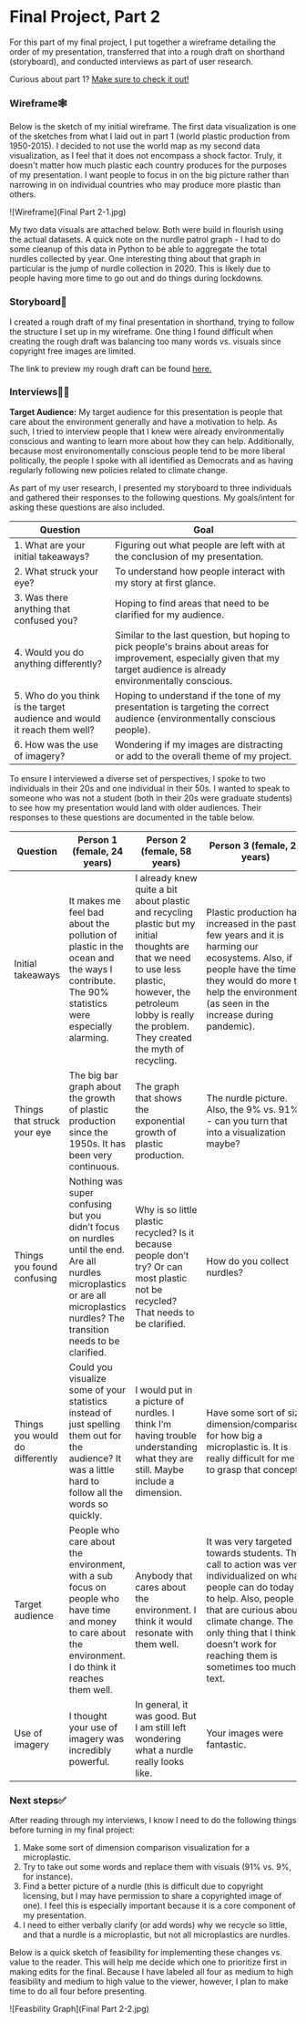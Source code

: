 # Final Project, Part 2
For this part of my final project, I put together a wireframe detailing the order of my presentation, transferred that into a rough draft on shorthand (storyboard), and conducted interviews as part of user research. 

Curious about part 1? [Make sure to check it out!](https://megan0422.github.io/Megan-Hussey-Portfolio/finalproject1)

### Wireframe🕸️
Below is the sketch of my initial wireframe. The first data visualization is one of the sketches from what I laid out in part 1 (world plastic production from 1950-2015). I decided to not use the world map as my second data visualization, as I feel that it does not encompass a shock factor. Truly, it doesn't matter how much plastic each country produces for the purposes of my presentation. I want people to focus in on the big picture rather than narrowing in on individual countries who may produce more plastic than others.

![Wireframe](Final Part 2-1.jpg)

My two data visuals are attached below. Both were build in flourish using the actual datasets. A quick note on the nurdle patrol graph - I had to do some cleanup of this data in Python to be able to aggregate the total nurdles collected by year. One interesting thing about that graph in particular is the jump of nurdle collection in 2020. This is likely due to people having more time to go out and do things during lockdowns. 

<div class="flourish-embed flourish-chart" data-src="visualisation/11987742"><script src="https://public.flourish.studio/resources/embed.js"></script></div>

<div class="flourish-embed flourish-chart" data-src="visualisation/11999757"><script src="https://public.flourish.studio/resources/embed.js"></script></div>

### Storyboard📖
I created a rough draft of my final presentation in shorthand, trying to follow the structure I set up in my wireframe. One thing I found difficult when creating the rough draft was balancing too many words vs. visuals since copyright free images are limited. 

The link to preview my rough draft can be found [here.](https://preview.shorthand.com/O5jAUoDFg29IZwQh)

### Interviews👩‍💻
**Target Audience:**
My target audience for this presentation is people that care about the environment generally and have a motivation to help. As such, I tried to interview people that I knew were already environmentally conscious and wanting to learn more about how they can help. Additionally, because most environomentally conscious people tend to be more liberal politically, the people I spoke with all identified as Democrats and as having regularly following new policies related to climate change.  

As part of my user research, I presented my storyboard to three individuals and gathered their responses to the following questions. My goals/intent for asking these questions are also included. 

| Question | Goal |
| ----------- | ----------- |
| 1. What are your initial takeaways? | Figuring out what people are left with at the conclusion of my presentation. |
| 2.	What struck your eye? | To understand how people interact with my story at first glance. |
| 3.	Was there anything that confused you? | Hoping to find areas that need to be clarified for my audience. |
| 4.	Would you do anything differently? | Similar to the last question, but hoping to pick people's brains about areas for improvement, especially given that my target audience is already environmentally conscious. |
| 5.	Who do you think is the target audience and would it reach them well? | Hoping to understand if the tone of my presentation is targeting the correct audience (environmentally conscious people). |
| 6.	How was the use of imagery? | Wondering if my images are distracting or add to the overall theme of my project. | 

To ensure I interviewed a diverse set of perspectives, I spoke to two individuals in their 20s and one individual in their 50s. I wanted to speak to someone who was not a student (both in their 20s were graduate students) to see how my presentation would land with older audiences. Their responses to these questions are documented in the table below. 

| Question | Person 1 (female, 24 years) | Person 2 (female, 58 years) | Person 3 (female, 26 years)
| --- | ----------- | ----------- | ----------- |
| Initial takeaways | It makes me feel bad about the pollution of plastic in the ocean and the ways I contribute. The 90% statistics were especially alarming. | I already knew quite a bit about plastic and recycling plastic but my initial thoughts are that we need to use less plastic, however, the petroleum lobby is really the problem. They created the myth of recycling. | Plastic production has increased in the past few years and it is harming our ecosystems. Also, if people have the time they would do more to help the environment (as seen in the increase during pandemic). |
| Things that struck your eye | The big bar graph about the growth of plastic production since the 1950s. It has been very continuous. | The graph that shows the exponential growth of plastic production. | The nurdle picture. Also, the 9% vs. 91% - can you turn that into a visualization maybe? |
| Things you found confusing | Nothing was super confusing but you didn’t focus on nurdles until the end. Are all nurdles microplastics or are all microplastics nurdles? The transition needs to be clarified. | Why is so little plastic recycled? Is it because people don’t try? Or can most plastic not be recycled? That needs to be clarified. | How do you collect nurdles? |
| Things you would do differently | Could you visualize some of your statistics instead of just spelling them out for the audience? It was a little hard to follow all the words so quickly. | I would put in a picture of nurdles. I think I’m having trouble understanding what they are still. Maybe include a dimension. | Have some sort of size dimension/comparison for how big a microplastic is. It is really difficult for me to grasp that concept. | 
| Target audience | People who care about the environment, with a sub focus on people who have time and money to care about the environment. I do think it reaches them well. | Anybody that cares about the environment. I think it would resonate with them well. | It was very targeted towards students. The call to action was very individualized on what people can do today to help. Also, people that are curious about climate change. The only thing that I think doesn’t work for reaching them is sometimes too much text. |
| Use of imagery | I thought your use of imagery was incredibly powerful. | In general, it was good. But I am still left wondering what a nurdle really looks like. | Your images were fantastic. |

### Next steps✅
After reading through my interviews, I know I need to do the following things before turning in my final project: 
1. Make some sort of dimension comparison visualization for a microplastic. 
2. Try to take out some words and replace them with visuals (91% vs. 9%, for instance).
3. Find a better picture of a nurdle (this is difficult due to copyright licensing, but I may have permission to share a copyrighted image of one). I feel this is especially important because it is a core component of my presentation.
4. I need to either verbally clarify (or add words) why we recycle so little, and that a nurdle is a microplastic, but not all microplastics are nurdles. 

Below is a quick sketch of feasibility for implementing these changes vs. value to the reader. This will help me decide which one to prioritize first in making edits for the final. Because I have labeled all four as medium to high feasibility and medium to high value to the viewer, however, I plan to make time to do all four before presenting.

![Feasbility Graph](Final Part 2-2.jpg)
